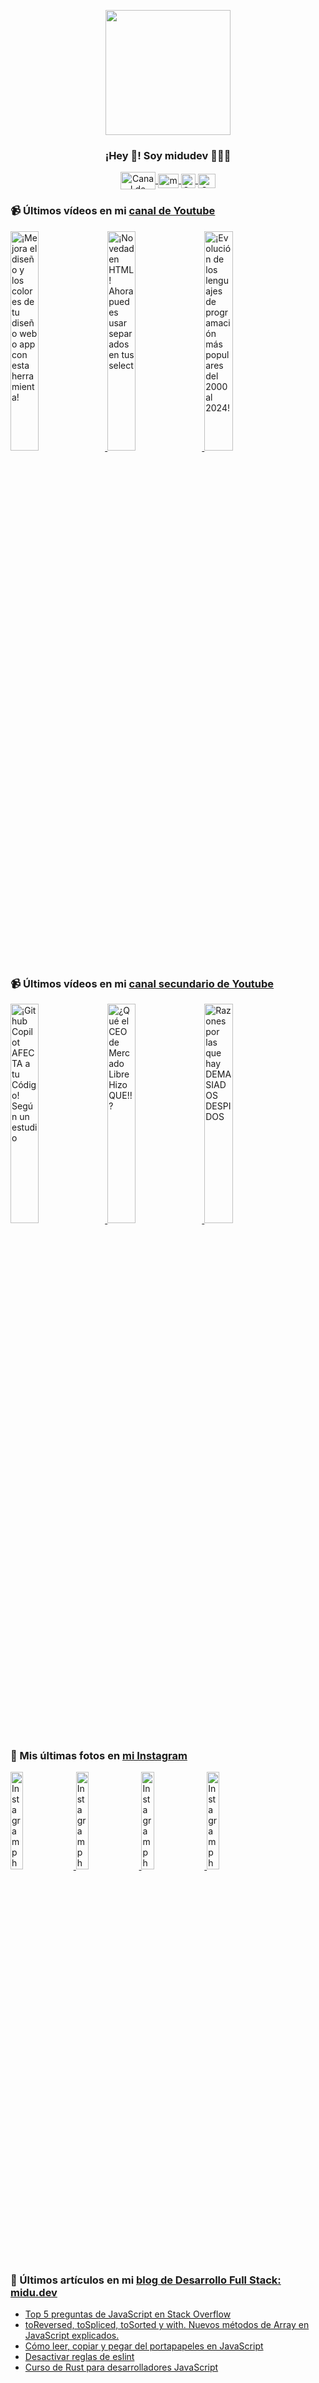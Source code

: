 <p align="center" width="300">
   <img align="center" width="200" src="https://user-images.githubusercontent.com/1561955/106762302-fda9de00-6635-11eb-99be-3ef744e60c0e.png" />
   <h3 align="center">¡Hey 👋! Soy midudev 👨🏻‍💻</h3>
</p>

<p align="center">
   <a href="https://twitch.tv/midudev" target="blank">
    <img align="center" src="https://upload.wikimedia.org/wikipedia/commons/c/ce/Twitch_logo_2019.svg" alt="Canal de Twitch de midudev" height="28px" width="56px" />
  </a>
  <span style="width: 8px;"> </span>
   <a href="https://youtube.com/midudev" target="blank">
    <img align="center" src="https://upload.wikimedia.org/wikipedia/commons/0/09/YouTube_full-color_icon_%282017%29.svg" alt="midudev" height="23px" width="33px" />
  </a>
  <span style="width: 8px;"> </span>
  <a href="https://instagram.com/midu.dev" target="blank">
    <img align="center" src="https://upload.wikimedia.org/wikipedia/commons/e/e7/Instagram_logo_2016.svg" alt="Canal de Instagram de midu.dev" height="23px" width="23px" />
  </a>
  <span style="width: 8px;"> </span>
  <a href="https://twitter.com/midudev" target="blank">
    <img align="center" src="https://upload.wikimedia.org/wikipedia/commons/thumb/6/6f/Logo_of_Twitter.svg/2491px-Logo_of_Twitter.svg.png" alt="Canal de Twitter de midudev" height="23px" width="28px" />
  </a>
</p>

### 📹 Últimos vídeos en mi [canal de Youtube](https://youtube.com/midudev?sub_confirmation=1)

<a href='https://youtu.be/e6bDFrxKYUE' target='_blank'>
  <img width='30%' src='https://img.youtube.com/vi/e6bDFrxKYUE/mqdefault.jpg' alt='¡Mejora el diseño y los colores de tu diseño web o app con esta herramienta!' />
</a>
<a href='https://youtu.be/_vwLo7ykQ2c' target='_blank'>
  <img width='30%' src='https://img.youtube.com/vi/_vwLo7ykQ2c/mqdefault.jpg' alt='¡Novedad en HTML! Ahora puedes usar separados en tus select' />
</a>
<a href='https://youtu.be/xnQf1uZVK7g' target='_blank'>
  <img width='30%' src='https://img.youtube.com/vi/xnQf1uZVK7g/mqdefault.jpg' alt='¡Evolución de los lenguajes de programación más populares del 2000 al 2024!' />
</a>

### 📹 Últimos vídeos en mi [canal secundario de Youtube](https://youtube.com/midulive?sub_confirmation=1)

<a href='https://youtu.be/hZX-EmGsP3Y' target='_blank'>
  <img width='30%' src='https://img.youtube.com/vi/hZX-EmGsP3Y/mqdefault.jpg' alt='¡Github Copilot AFECTA a tu Código! Según un estudio' />
</a>
<a href='https://youtu.be/zdVcF7Kt_gc' target='_blank'>
  <img width='30%' src='https://img.youtube.com/vi/zdVcF7Kt_gc/mqdefault.jpg' alt='¿Qué el CEO de Mercado Libre Hizo QUE!!?' />
</a>
<a href='https://youtu.be/uo8-H-mrhts' target='_blank'>
  <img width='30%' src='https://img.youtube.com/vi/uo8-H-mrhts/mqdefault.jpg' alt='Razones por las que hay DEMASIADOS DESPIDOS' />
</a>

### 📸 Mis últimas fotos en [mi Instagram](https://instagram.com/midu.dev)

<a href='https://instagram.com/p/C0CN7G_tqtL' target='_blank'>
  <img width='20%' src='https://instagram.flba2-1.fna.fbcdn.net/v/t51.2885-15/404570989_310584011839619_4181433579164759611_n.jpg?stp=dst-jpg_e15_fr_p1080x1080&_nc_ht=instagram.flba2-1.fna.fbcdn.net&_nc_cat=111&_nc_ohc=WTqg6f4VGiEAX9zz2b3&edm=APU89FABAAAA&ccb=7-5&oh=00_AfAQtqFOaBEO7hcD0xcjXxDiTPhGh7E0O_lXyBCQ4orgAw&oe=65BC60DB&_nc_sid=bc0c2c' alt='Instagram photo' />
</a>
<a href='https://instagram.com/p/C2uof-woc56' target='_blank'>
  <img width='20%' src='https://instagram.flba2-1.fna.fbcdn.net/v/t51.2885-15/423508840_948796280203380_3965466388872084607_n.jpg?stp=dst-jpg_e15_fr_p1080x1080&_nc_ht=instagram.flba2-1.fna.fbcdn.net&_nc_cat=100&_nc_ohc=EZCMKNL4GtgAX_43eeM&edm=APU89FABAAAA&ccb=7-5&oh=00_AfD0Ee7mmHiVmkButoD3GEYmIP84znIc_WIVmEiNC1sArA&oe=65BC4182&_nc_sid=bc0c2c' alt='Instagram photo' />
</a>
<a href='https://instagram.com/p/C2sI3DHNBiu' target='_blank'>
  <img width='20%' src='https://instagram.flba2-1.fna.fbcdn.net/v/t51.2885-15/423433445_396575062847618_2401664952645082147_n.jpg?stp=dst-jpg_e15_fr_p1080x1080&_nc_ht=instagram.flba2-1.fna.fbcdn.net&_nc_cat=102&_nc_ohc=5KEfR2ON36kAX-SAQtn&edm=APU89FABAAAA&ccb=7-5&oh=00_AfDu0lYSzW-TOO3nBsz2g7mlOqiFs6Cg0hvW0UuyR1WJTg&oe=65BBF61F&_nc_sid=bc0c2c' alt='Instagram photo' />
</a>
<a href='https://instagram.com/p/C2m9Z2iN1B_' target='_blank'>
  <img width='20%' src='https://instagram.flba2-1.fna.fbcdn.net/v/t39.30808-6/423132601_18217318957277303_2461304022076545927_n.jpg?stp=dst-jpg_e35_p1080x1080_sh0.08&_nc_ht=instagram.flba2-1.fna.fbcdn.net&_nc_cat=111&_nc_ohc=D6VXag32vxEAX_mWnLb&edm=APU89FAAAAAA&ccb=7-5&oh=00_AfDGoUvMwn-rGeLiR6X6g4OALkCQwqO2XJW-ukhmbmtZrA&oe=65BE8473&_nc_sid=bc0c2c' alt='Instagram photo' />
</a>

### 📝 Últimos artículos en mi [blog de Desarrollo Full Stack: midu.dev](https://midu.dev)
- [Top 5 preguntas de JavaScript en Stack Overflow](https://midu.dev/top-5-preguntas-javascript-stack-overflow/)
- [toReversed, toSpliced, toSorted y with. Nuevos métodos de Array en JavaScript explicados.](https://midu.dev/to-reversed-to-spliced-to-sorted-with/)
- [Cómo leer, copiar y pegar del portapapeles en JavaScript](https://midu.dev/leer-copiar-pegar-portapapeles-javascript/)
- [Desactivar reglas de eslint](https://midu.dev/desactivar-reglas-eslint/)
- [Curso de Rust para desarrolladores JavaScript](https://midu.dev/rust-para-desarrolladores-javascript/)